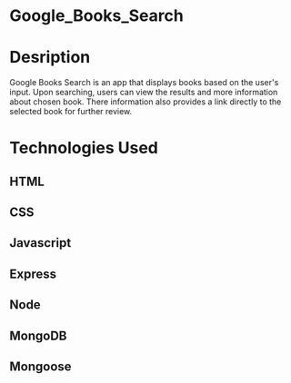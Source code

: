 # Google_Books_Search

# Desription
Google Books Search is an app that displays books based on the user's input.  Upon searching, users can view the results and more information about chosen book.  There information also provides a link directly to the selected book for further review.

# Technologies Used
## HTML
## CSS
## Javascript
## Express
## Node
## MongoDB
## Mongoose